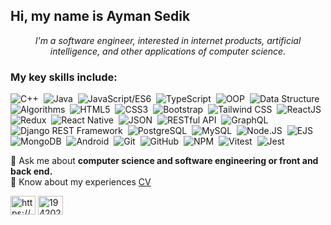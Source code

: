 <h2>Hi, my name is Ayman Sedik</h2>

<p align="center" >
<i>I'm a software engineer, interested in internet products, artificial intelligence, and other applications of computer science.</i>
</p>
 
<h3>My key skills include:</h3>

![C++](https://img.shields.io/badge/C++-%23f9f9f9.svg?style=flat-square&logo=C%2B%2B&logoColor=5294E2)&nbsp;
![Java](https://img.shields.io/badge/Java-%23f9f9f9.svg?style=flat-square&logo=openjdk&logoColor=5294E2)&nbsp;
![JavaScript/ES6](https://img.shields.io/badge/JavaScript/ES6-%23f9f9f9.svg?style=flat-square&logo=javascript&logoColor=5294E2)&nbsp;
![TypeScript](https://img.shields.io/badge/TypeScript-%23f9f9f9.svg?style=flat-square&logo=TypeScript&logoColor=5294E2)&nbsp;
![OOP](https://img.shields.io/badge/OOP-%23f9f9f9.svg?style=flat-square&logo=OOP&logoColor=5294E2)&nbsp;
![Data Structure](https://img.shields.io/badge/Data_Structure-%23f9f9f9.svg?style=flat-square&logo=Data_Structure&logoColor=5294E2)&nbsp;
![Algorithms](https://img.shields.io/badge/Algorithms-%23f9f9f9.svg?style=flat-square&logo=Algorithms&logoColor=5294E2)&nbsp;
![HTML5](https://img.shields.io/badge/HTML5-%23f9f9f9.svg?style=flat-square&logo=HTML5&logoColor=5294E2)&nbsp;
![CSS3](https://img.shields.io/badge/CSS3-%23f9f9f9.svg?style=flat-square&logo=CSS3&logoColor=5294E2)&nbsp;
![Bootstrap](https://img.shields.io/badge/Bootstrap-%23f9f9f9.svg?style=flat-square&logo=Bootstrap&logoColor=5294E2)&nbsp;
![Tailwind CSS](https://img.shields.io/badge/Tailwind_CSS-%23f9f9f9.svg?style=flat-square&logo=TailwindCSS&logoColor=5294E2)&nbsp;
![ReactJS](https://img.shields.io/badge/ReactJS-%23f9f9f9.svg?style=flat-square&logo=react&logoColor=5294E2)&nbsp;
![Redux](https://img.shields.io/badge/Redux-%23f9f9f9.svg?style=flat-square&logo=Redux&logoColor=5294E2)&nbsp;
![React Native](https://img.shields.io/badge/React_Native-%23f9f9f9.svg?style=flat-square&logo=React&logoColor=5294E2)&nbsp;
![JSON](https://img.shields.io/badge/JSON-%23f9f9f9.svg?style=flat-square&logo=JSON&logoColor=5294E2)&nbsp; 
![RESTful API](https://img.shields.io/badge/RESTfulAPI-%23f9f9f9.svg?style=flat-square&logo=RESTfulAPI&logoColor=5294E2)&nbsp; 
![GraphQL](https://img.shields.io/badge/GraphQL-%23f9f9f9.svg?style=flat-square&logo=GraphQL&logoColor=5294E2)&nbsp;
![Django REST Framework](https://img.shields.io/badge/Django_REST_Framework-%23f9f9f9.svg?style=flat-square&logo=django&logoColor=5294E2)&nbsp;
![PostgreSQL](https://img.shields.io/badge/PostgreSQL-%23f9f9f9.svg?style=flat-square&logo=PostgreSQL&logoColor=5294E2)&nbsp;
![MySQL](https://img.shields.io/badge/MySQL-%23f9f9f9.svg?style=flat-square&logo=MySQL&logoColor=5294E2)&nbsp;
![Node.JS](https://img.shields.io/badge/Node.JS/Express.JS-%23f9f9f9.svg?style=flat-square&logo=node.js&logoColor=5294E2)&nbsp;
![EJS ](https://img.shields.io/badge/EJS-%23f9f9f9.svg?style=flat-square&logo=EJS&logoColor=5294E2)&nbsp;
![MongoDB](https://img.shields.io/badge/MongoDB-%23f9f9f9.svg?style=flat-square&logo=MongoDB&logoColor=5294E2)&nbsp;
![Android](https://img.shields.io/badge/Android_SDK-%23f9f9f9.svg?style=flat-square&logo=Android&logoColor=5294E2)&nbsp;
![Git](https://img.shields.io/badge/Git-%23f9f9f9.svg?style=flat-square&logo=Git&logoColor=5294E2)&nbsp; 
![GitHub](https://img.shields.io/badge/GitHub-%23f9f9f9.svg?style=flat-square&logo=GitHub&logoColor=5294E2)&nbsp;
![NPM](https://img.shields.io/badge/NPM-%23f9f9f9.svg?style=flat-square&logo=NPM&logoColor=5294E2)&nbsp;
![Vitest](https://img.shields.io/badge/Vitest-%23f9f9f9.svg?style=flat-square&logo=Vitest&logoColor=5294E2)&nbsp;
![Jest](https://img.shields.io/badge/Jest-%23f9f9f9.svg?style=flat-square&logo=Jest&logoColor=5294E2)&nbsp;


💬 Ask me about **computer science and software engineering or front and back end.** <br>
📄 Know about my experiences [CV](https://drive.google.com/file/d/18sNUnCi1nRxb0TpSBGrlaoyw7BuNUA-6/view?usp=sharing)

 <a href="https://www.linkedin.com/in/ayman-sedik/" target="blank"><img align="center" src="https://raw.githubusercontent.com/rahuldkjain/github-profile-readme-generator/master/src/images/icons/Social/linked-in-alt.svg" alt="https://www.linkedin.com/in/ayman-sedik/" height="30" width="40" /></a>
<a href="https://stackoverflow.com/users/17209655/ayman-99?tab=profile" target="blank"><img align="center" src="https://raw.githubusercontent.com/rahuldkjain/github-profile-readme-generator/master/src/images/icons/Social/stack-overflow.svg" alt="19420215" height="30" width="40" /></a>




